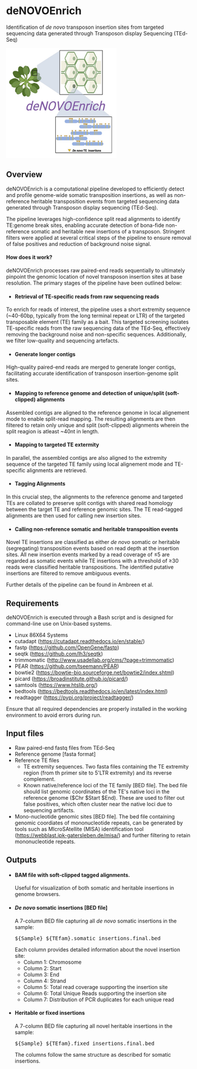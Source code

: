 # deNOVOEnrich
Identification of _de novo_ transposon insertion sites from targeted sequencing data generated through Transposon display Sequencing (TEd-Seq)

<img src="images/denonvoEnrich_logo.jpg" alt="denovoEnrich logo" width="300" height="300"/>

## Overview

deNOVOEnrich is a computational pipeline developed to efficiently detect and profile genome-wide somatic transposition insertions, as well as non-reference heritable transposition events from targeted sequencing data generated through Transposon display sequencing (TEd-Seq). 

The pipeline leverages high-confidence split read alignments to identify TE:genome break sites, enabling accurate detection of bona-fide non-reference somatic and heritable new insertions of a transposon. Stringent filters were applied at several critical steps of the pipeline to ensure removal of false positives and reduction of background noise signal.

#### How does it work?
deNOVOEnrich processes raw paired-end reads sequentially to ultimately pinpoint the genomic location of novel transposon insertion sites at base resolution. The primary stages of the pipeline have been outlined below:

 - #### Retrieval of TE-specific reads from raw sequencing reads 
To enrich for reads of interest, the pipeline uses a short extremity sequence (~40-60bp, typically from the long terminal repeat or LTR) of the targeted transposable element (TE) family as a bait. This targeted screening isolates TE-specific reads from the raw sequencing data of the TEd-Seq, effectively removing the background noise and non-specific sequences. Additionally, we filter low-quality and sequencing artefacts.

- #### Generate longer contigs
High-quality paired-end reads are merged to generate longer contigs, facilitating accurate identification of transposon insertion-genome split sites. 

 - #### Mapping to reference genome and detection of unique/split (soft-clipped) alignments
Assembled contigs are aligned to the reference genome in local alignement mode to enable split-read mapping. The resulting alignments are then filtered to retain only unique and split (soft-clipped) alignments wherein the split reagion is atleast ~40nt in length. 

- #### Mapping to targeted TE extermity
In parallel, the assembled contigs are also aligned to the extremity sequence of the targeted TE family using local alignement mode and TE-specific alignments are retrieved.

- #### Tagging Alignments
In this crucial step, the alignments to the reference genome and targeted TEs are collated to preserve split contigs with shared read homology between the target TE and reference genomic sites. The TE read-tagged alignments are then used for calling new insertion sites.

- #### Calling non-reference somatic and heritable transposition events
Novel TE insertions are classified as either _de novo_ somatic or heritable (segregating) transposition events based on read depth at the insertion sites. All new insertion events marked by a read coverage of ≤5 are regarded as somatic events while TE insertions with a threshold of ≥30 reads were classified heritable transpositions. The identified putative insertions are filtered to remove ambiguous events.

Further details of the pipeline can be found in Ambreen et al. 

## Requirements
deNOVOEnrich is executed through a Bash script and is designed for command-line use on Unix-based systems.

- Linux 86X64 Systems
- cutadapt (https://cutadapt.readthedocs.io/en/stable/)
- fastp (https://github.com/OpenGene/fastp)
- seqtk (https://github.com/lh3/seqtk)
- trimmomatic (http://www.usadellab.org/cms/?page=trimmomatic)
- PEAR (https://github.com/tseemann/PEAR)
- bowtie2 (https://bowtie-bio.sourceforge.net/bowtie2/index.shtml)
- picard (https://broadinstitute.github.io/picard/)
- samtools (https://www.htslib.org/)
- bedtools (https://bedtools.readthedocs.io/en/latest/index.html)
- readtagger (https://pypi.org/project/readtagger/)

Ensure that all required dependencies are properly installed in the working environment to avoid errors during run. 

## Input files
- Raw paired-end fastq files from TEd-Seq
- Reference genome [fasta format]
- Reference TE files
  - TE extremity sequences. Two fasta files containing the TE extremity region (from th primer site to 5'LTR extremity) and its reverse complement.  
  - Known native/reference loci of the TE family [BED file]. The bed file should list genomic coordinates of the TE's native loci in the reference genome ($Chr $Start $End). These are used to filter out false positives, which often cluster near the native loci due to sequencing artifacts.
- Mono-nucleotide genomic sites [BED file]. The bed file containing genomic coordiates of mononucleotide repeats, can be generated by tools such as MIcroSAtellite (MISA) identification tool (https://webblast.ipk-gatersleben.de/misa/) and further filtering to retain mononucleotide repeats.

## Outputs
- #### BAM file with soft-clipped tagged alignments.
  Useful for visualization of both somatic and heritable insertions in genome browsers.
- #### _De novo_ somatic insertions [BED file]
  A 7-column BED file capturing all _de novo_ somatic insertions in the sample:
  <pre>${Sample}_${TEfam}.somatic_insertions.final.bed </pre> 
  Each column provides detailed information about the novel insertion site:
  - Column 1: Chromosome
  - Column 2: Start
  - Column 3: End
  - Column 4: Strand
  - Column 5: Total read coverage supporting the insertion site
  - Column 6: Total Unique Reads supporting the insertion site
  - Column 7: Distribution of PCR duplicates for each unique read
- #### Heritable or fixed insertions
  A 7-column BED file capturing all novel heritable insertions in the sample:
  <pre>${Sample}_${TEfam}.fixed_insertions.final.bed</pre> 
  The columns follow the same structure as described for somatic insertions.
  









